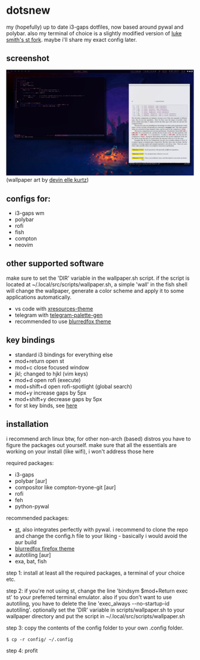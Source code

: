 # dotsnew
my (hopefully) up to date i3-gaps dotfiles, now based around pywal and polybar.
also my terminal of choice is a slightly modified version of [luke smith's st fork](https://github.com/lukesmithxyz/st). maybe i'll share my exact config later.

## screenshot
![preview](preview.png)
(wallpaper art by [devin elle kurtz](https://www.patreon.com/devinellekurtz))

## configs for:
- i3-gaps wm
- polybar
- rofi
- fish
- compton
- neovim

## other supported software
make sure to set the 'DIR' variable in the wallpaper.sh script. if the script is located at ~/.local/src/scripts/wallpaper.sh, a simple 'wall' in the fish shell will change the wallpaper, generate a color scheme and apply it to some applications automatically.
- vs code with [xresources-theme](https://marketplace.visualstudio.com/items?itemName=JackVandergriff.xresources-theme)
- telegram with [telegram-palette-gen](https://github.com/agnipau/telegram-palette-gen)
- recommended to use [blurredfox theme](https://github.com/manilarome/blurredfox)

## key bindings
- standard i3 bindings for everything else
- mod+return open st
- mod+c close focused window
- jkl; changed to hjkl (vim keys)
- mod+d open rofi (execute)
- mod+shift+d open rofi-spotlight (global search)
- mod+y increase gaps by 5px
- mod+shift+y decrease gaps by 5px
- for st key binds, see [here](https://github.com/LukeSmithxyz/st/blob/master/README.md)

## installation
i recommend arch linux btw, for other non-arch (based) distros you have to figure the packages out yourself.
make sure that all the essentials are working on your install (like wifi), i won't address those here

required packages:
- i3-gaps
- polybar [aur]
- compositor like compton-tryone-git [aur]
- rofi
- feh
- python-pywal

recommended packages:
- [st](https://github.com/lukesmithxyz/st), also integrates perfectly with pywal. i recommend to clone the repo and change the config.h file to your liking - basically i would avoid the aur build
- [blurredfox firefox theme](https://github.com/manilarome/blurredfox)
- autotiling [aur]
- exa, bat, fish

step 1: install at least all the required packages, a terminal of your choice etc.

step 2: if you're not using st, change the line 'bindsym $mod+Return exec st' to your preferred terminal emulator.
also if you don't want to use autotiling, you have to delete the line 'exec_always --no-startup-id autotiling'. optionally set the 'DIR' variable in scripts/wallpaper.sh to your wallpaper directory and put the script in ~/.local/src/scripts/wallpaper.sh

step 3: copy the contents of the config folder to your own .config folder.
```
$ cp -r config/ ~/.config
```

step 4: profit
